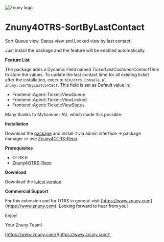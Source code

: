 ![Znuny logo](https://www.znuny.com/assets/images/logo_small.png)

Znuny4OTRS-SortByLastContact
====================

Sort Queue view, Status view and Locked view by last contact.

Just install the package and the feature will be enabled automatically.

**Feature List**

The package adds a Dynamic Field named *TicketLastCustomerContactTime* to store the values.
To update the last contact time for all existing ticket after the installation, execute `bin/otrs.Console.pl Znuny::SortByLastContact`.
This field is set as Default value in:
* Frontend::Agent::Ticket::ViewQueue
* Frontend::Agent::Ticket::ViewLocked
* Frontend::Agent::Ticket::ViewStatus

Many thanks to Myhammer AG, which made this possible.

**Installation**

Download the [package](https://addons.znuny.com/api/addon_repos/public/1083/latest) and install it via admin interface -> package manager or use [Znuny4OTRS-Repo](https://www.znuny.com/add-ons/znuny4otrs-repository).


**Prerequisites**

- OTRS 6
- [Znuny4OTRS-Repo](https://www.znuny.com/add-ons/znuny4otrs-repository)

**Download**

Download the [latest version](https://addons.znuny.com/api/addon_repos/public/1083/latest).

**Commercial Support**

For this extension and for OTRS in general visit [https://www.znuny.com](https://www.znuny.com). Looking forward to hear from you!

Enjoy!

Your Znuny Team!

[https://www.znuny.com/](https://www.znuny.com/)

